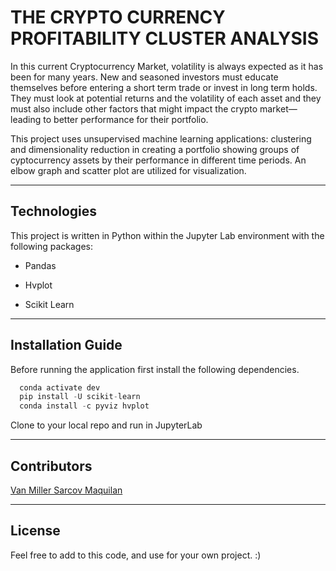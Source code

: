 # THE CRYPTO CURRENCY PROFITABILITY CLUSTER ANALYSIS

In this current Cryptocurrency Market, volatility is always expected as it has been for many years. New and seasoned investors must educate themselves before entering a short term trade or invest in long term holds. They must look at potential returns and the volatility of each asset and they must also include other factors that might impact the crypto market—leading to better performance for their portfolio.

This project uses unsupervised machine learning applications: clustering and dimensionality reduction in creating a portfolio showing groups of cyptocurrency assets by their performance in different time periods. An elbow graph and scatter plot are utilized for visualization.


---

## Technologies

This project is written in Python within the Jupyter Lab environment with the following packages:

* Pandas

* Hvplot

* Scikit Learn



---

## Installation Guide

Before running the application first install the following dependencies.

```python
  conda activate dev 
  pip install -U scikit-learn
  conda install -c pyviz hvplot
```
Clone to your local repo and run in JupyterLab

---

## Contributors

[Van Miller Sarcov Maquilan](https://www.linkedin.com/in/van-miller-sarcov-maquilan-20b472202/) 


---

## License

Feel free to add to this code, and use for your own project. :)

